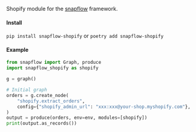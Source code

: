Shopify module for the [snapflow](https://github.com/kvh/snapflow) framework.

#### Install

`pip install snapflow-shopify` or `poetry add snapflow-shopify`

#### Example

```python
from snapflow import Graph, produce
import snapflow_shopify as shopify

g = graph()

# Initial graph
orders = g.create_node(
    "shopify.extract_orders",
    config={"shopify_admin_url": "xxx:xxx@your-shop.myshopify.com"},
)
output = produce(orders, env=env, modules=[shopify])
print(output.as_records())
```
